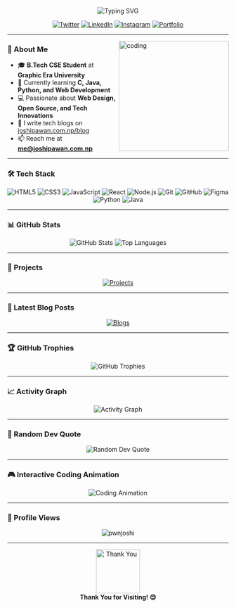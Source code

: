 <p align="center">
  <img src="https://readme-typing-svg.demolab.com/?font=Fira+Code&size=40&duration=4000&pause=1000&color=F75C7E&center=true&vCenter=true&width=600&lines=Hi%2C+I+am+Pawan+Joshi;Web+Developer;Tech+Enthusiast;Open-Source+Contributor" alt="Typing SVG">
</p>

<p align="center">
  <a href="https://twitter.com/pwnjoshidev"><img src="https://img.shields.io/badge/Twitter-1DA1F2?style=for-the-badge&logo=twitter&logoColor=white" alt="Twitter"></a> 
  <a href="https://www.linkedin.com/in/pwnjoshi"><img src="https://img.shields.io/badge/LinkedIn-0077B5?style=for-the-badge&logo=linkedin&logoColor=white" alt="LinkedIn"></a> 
  <a href="https://www.instagram.com/pawancanvas"><img src="https://img.shields.io/badge/Instagram-E4405F?style=for-the-badge&logo=instagram&logoColor=white" alt="Instagram"></a> 
  <a href="https://joshipawan.com.np"><img src="https://img.shields.io/badge/Portfolio-%23F75C7E?style=for-the-badge&logo=vercel&logoColor=white" alt="Portfolio"></a>
</p>

---

<img align="right" alt="coding" width="250" src="https://media.tenor.com/2uyENRmiUt0AAAAC/coding.gif">

### 🌟 About Me

- 🎓 **B.Tech CSE Student** at **Graphic Era University**
- 🌱 Currently learning **C, Java, Python, and Web Development**
- 💻 Passionate about **Web Design, Open Source, and Tech Innovations**
- 📝 I write tech blogs on [joshipawan.com.np/blog](https://joshipawan.com.np/blog)
- 📫 Reach me at **me@joshipawan.com.np**

---

### 🛠️ Tech Stack

<p align="center">
  <img src="https://img.shields.io/badge/HTML5-E34F26?style=for-the-badge&logo=html5&logoColor=white" alt="HTML5">
  <img src="https://img.shields.io/badge/CSS3-1572B6?style=for-the-badge&logo=css3&logoColor=white" alt="CSS3">
  <img src="https://img.shields.io/badge/JavaScript-F7DF1E?style=for-the-badge&logo=javascript&logoColor=black" alt="JavaScript">
  <img src="https://img.shields.io/badge/React-20232A?style=for-the-badge&logo=react&logoColor=61DAFB" alt="React">
  <img src="https://img.shields.io/badge/Node.js-43853D?style=for-the-badge&logo=node.js&logoColor=white" alt="Node.js">
  <img src="https://img.shields.io/badge/Git-F05032?style=for-the-badge&logo=git&logoColor=white" alt="Git">
  <img src="https://img.shields.io/badge/GitHub-100000?style=for-the-badge&logo=github&logoColor=white" alt="GitHub">
  <img src="https://img.shields.io/badge/Figma-F24E1E?style=for-the-badge&logo=figma&logoColor=white" alt="Figma">
  <img src="https://img.shields.io/badge/Python-3776AB?style=for-the-badge&logo=python&logoColor=white" alt="Python">
  <img src="https://img.shields.io/badge/Java-007396?style=for-the-badge&logo=java&logoColor=white" alt="Java">
</p>

---

### 📊 GitHub Stats

<p align="center">
  <img src="https://github-readme-stats.vercel.app/api?username=pwnjoshi&show_icons=true&theme=radical" alt="GitHub Stats">
  <img src="https://github-readme-stats.vercel.app/api/top-langs/?username=pwnjoshi&layout=compact&theme=radical" alt="Top Languages">
</p>

---

### 🚀 Projects

<p align="center">
  <a href="https://joshipawan.com.np">
    <img src="https://img.shields.io/badge/Explore%20My%20Projects-%23F75C7E?style=for-the-badge&logo=vercel&logoColor=white" alt="Projects">
  </a>
</p>

---

### 📝 Latest Blog Posts

<p align="center">
  <a href="https://joshipawan.com.np/blog">
    <img src="https://img.shields.io/badge/Read%20My%20Blogs-%23F75C7E?style=for-the-badge&logo=medium&logoColor=white" alt="Blogs">
  </a>
</p>

---

### 🏆 GitHub Trophies

<p align="center">
  <img src="https://github-profile-trophy.vercel.app/?username=pwnjoshi&theme=radical&no-frame=true&row=1&column=7" alt="GitHub Trophies">
</p>

---

### 📈 Activity Graph

<p align="center">
  <img src="https://github-readme-activity-graph.vercel.app/graph?username=pwnjoshi&theme=react-dark&hide_border=true&area=true" alt="Activity Graph">
</p>

---

### 🎨 Random Dev Quote

<p align="center">
  <img src="https://quotes-github-readme.vercel.app/api?type=horizontal&theme=radical" alt="Random Dev Quote">
</p>

---

### 🎮 Interactive Coding Animation

<p align="center">
  <img src="https://raw.githubusercontent.com/pwnjoshi/pwnjoshi/main/assets/coding-animation.gif" alt="Coding Animation">
</p>

---

### 👀 Profile Views

<p align="center">
  <img src="https://komarev.com/ghpvc/?username=pwnjoshi&label=Profile%20views&color=F75C7E&style=flat" alt="pwnjoshi" />
</p>

---

<p align="center">
  <img src="https://media.giphy.com/media/L1R1tvI9svkIWwpVYr/giphy.gif" width="100" alt="Thank You">
  <br>
  <b>Thank You for Visiting! 😊</b>
</p>

